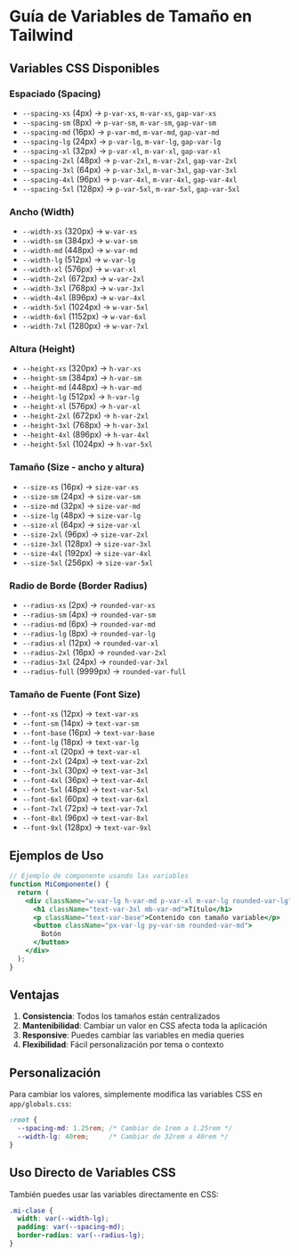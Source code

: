 # Guía de Variables de Tamaño en Tailwind

## Variables CSS Disponibles

### Espaciado (Spacing)
- `--spacing-xs` (4px) → `p-var-xs`, `m-var-xs`, `gap-var-xs`
- `--spacing-sm` (8px) → `p-var-sm`, `m-var-sm`, `gap-var-sm`
- `--spacing-md` (16px) → `p-var-md`, `m-var-md`, `gap-var-md`
- `--spacing-lg` (24px) → `p-var-lg`, `m-var-lg`, `gap-var-lg`
- `--spacing-xl` (32px) → `p-var-xl`, `m-var-xl`, `gap-var-xl`
- `--spacing-2xl` (48px) → `p-var-2xl`, `m-var-2xl`, `gap-var-2xl`
- `--spacing-3xl` (64px) → `p-var-3xl`, `m-var-3xl`, `gap-var-3xl`
- `--spacing-4xl` (96px) → `p-var-4xl`, `m-var-4xl`, `gap-var-4xl`
- `--spacing-5xl` (128px) → `p-var-5xl`, `m-var-5xl`, `gap-var-5xl`

### Ancho (Width)
- `--width-xs` (320px) → `w-var-xs`
- `--width-sm` (384px) → `w-var-sm`
- `--width-md` (448px) → `w-var-md`
- `--width-lg` (512px) → `w-var-lg`
- `--width-xl` (576px) → `w-var-xl`
- `--width-2xl` (672px) → `w-var-2xl`
- `--width-3xl` (768px) → `w-var-3xl`
- `--width-4xl` (896px) → `w-var-4xl`
- `--width-5xl` (1024px) → `w-var-5xl`
- `--width-6xl` (1152px) → `w-var-6xl`
- `--width-7xl` (1280px) → `w-var-7xl`

### Altura (Height)
- `--height-xs` (320px) → `h-var-xs`
- `--height-sm` (384px) → `h-var-sm`
- `--height-md` (448px) → `h-var-md`
- `--height-lg` (512px) → `h-var-lg`
- `--height-xl` (576px) → `h-var-xl`
- `--height-2xl` (672px) → `h-var-2xl`
- `--height-3xl` (768px) → `h-var-3xl`
- `--height-4xl` (896px) → `h-var-4xl`
- `--height-5xl` (1024px) → `h-var-5xl`

### Tamaño (Size - ancho y altura)
- `--size-xs` (16px) → `size-var-xs`
- `--size-sm` (24px) → `size-var-sm`
- `--size-md` (32px) → `size-var-md`
- `--size-lg` (48px) → `size-var-lg`
- `--size-xl` (64px) → `size-var-xl`
- `--size-2xl` (96px) → `size-var-2xl`
- `--size-3xl` (128px) → `size-var-3xl`
- `--size-4xl` (192px) → `size-var-4xl`
- `--size-5xl` (256px) → `size-var-5xl`

### Radio de Borde (Border Radius)
- `--radius-xs` (2px) → `rounded-var-xs`
- `--radius-sm` (4px) → `rounded-var-sm`
- `--radius-md` (6px) → `rounded-var-md`
- `--radius-lg` (8px) → `rounded-var-lg`
- `--radius-xl` (12px) → `rounded-var-xl`
- `--radius-2xl` (16px) → `rounded-var-2xl`
- `--radius-3xl` (24px) → `rounded-var-3xl`
- `--radius-full` (9999px) → `rounded-var-full`

### Tamaño de Fuente (Font Size)
- `--font-xs` (12px) → `text-var-xs`
- `--font-sm` (14px) → `text-var-sm`
- `--font-base` (16px) → `text-var-base`
- `--font-lg` (18px) → `text-var-lg`
- `--font-xl` (20px) → `text-var-xl`
- `--font-2xl` (24px) → `text-var-2xl`
- `--font-3xl` (30px) → `text-var-3xl`
- `--font-4xl` (36px) → `text-var-4xl`
- `--font-5xl` (48px) → `text-var-5xl`
- `--font-6xl` (60px) → `text-var-6xl`
- `--font-7xl` (72px) → `text-var-7xl`
- `--font-8xl` (96px) → `text-var-8xl`
- `--font-9xl` (128px) → `text-var-9xl`

## Ejemplos de Uso

```jsx
// Ejemplo de componente usando las variables
function MiComponente() {
  return (
    <div className="w-var-lg h-var-md p-var-xl m-var-lg rounded-var-lg">
      <h1 className="text-var-3xl mb-var-md">Título</h1>
      <p className="text-var-base">Contenido con tamaño variable</p>
      <button className="px-var-lg py-var-sm rounded-var-md">
        Botón
      </button>
    </div>
  );
}
```

## Ventajas

1. **Consistencia**: Todos los tamaños están centralizados
2. **Mantenibilidad**: Cambiar un valor en CSS afecta toda la aplicación
3. **Responsive**: Puedes cambiar las variables en media queries
4. **Flexibilidad**: Fácil personalización por tema o contexto

## Personalización

Para cambiar los valores, simplemente modifica las variables CSS en `app/globals.css`:

```css
:root {
  --spacing-md: 1.25rem; /* Cambiar de 1rem a 1.25rem */
  --width-lg: 40rem;     /* Cambiar de 32rem a 40rem */
}
```

## Uso Directo de Variables CSS

También puedes usar las variables directamente en CSS:

```css
.mi-clase {
  width: var(--width-lg);
  padding: var(--spacing-md);
  border-radius: var(--radius-lg);
}
```
